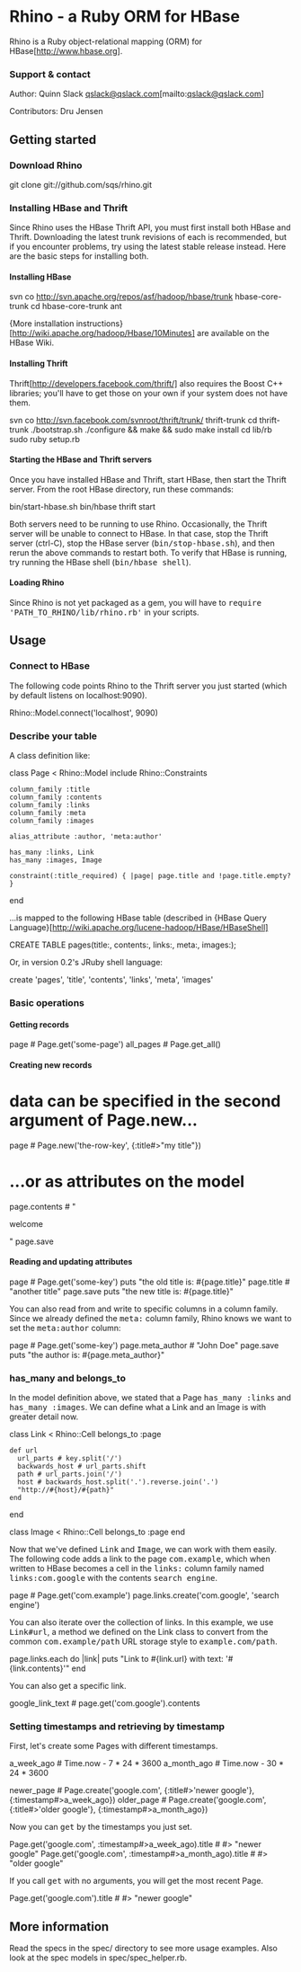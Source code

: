 # Rhino - a Ruby ORM for HBase

Rhino is a Ruby object-relational mapping (ORM) for HBase[http://www.hbase.org].

### Support & contact

Author: Quinn Slack qslack@qslack.com[mailto:qslack@qslack.com]

Contributors: Dru Jensen

## Getting started

### Download Rhino

  git clone git://github.com/sqs/rhino.git

### Installing HBase and Thrift

Since Rhino uses the HBase Thrift API, you must first install both HBase and Thrift. Downloading the latest trunk revisions of each is recommended, but if you encounter problems, try using the latest stable release instead. Here are the basic steps for installing both.

#### Installing HBase
  
  svn co http://svn.apache.org/repos/asf/hadoop/hbase/trunk hbase-core-trunk
  cd hbase-core-trunk
  ant
  
{More installation instructions}[http://wiki.apache.org/hadoop/Hbase/10Minutes] are available on the HBase Wiki.

#### Installing Thrift

Thrift[http://developers.facebook.com/thrift/] also requires the Boost C++ libraries; you'll have to get those on your own if your system does not have them.

  svn co http://svn.facebook.com/svnroot/thrift/trunk/ thrift-trunk
  cd thrift-trunk
  ./bootstrap.sh
  ./configure && make && sudo make install
  cd lib/rb
  sudo ruby setup.rb

#### Starting the HBase and Thrift servers

Once you have installed HBase and Thrift, start HBase, then start the Thrift server. From the root HBase directory, run these commands:

  bin/start-hbase.sh
  bin/hbase thrift start
  
Both servers need to be running to use Rhino. Occasionally, the Thrift server will be unable to connect to HBase. In that case, stop the Thrift server (ctrl-C), stop the HBase server (<tt>bin/stop-hbase.sh</tt>), and then rerun the above commands to restart both. To verify that HBase is running, try running the HBase shell (<tt>bin/hbase shell</tt>).

#### Loading Rhino

Since Rhino is not yet packaged as a gem, you will have to <tt>require 'PATH_TO_RHINO/lib/rhino.rb'</tt> in your scripts.
  
## Usage  

### Connect to HBase

The following code points Rhino to the Thrift server you just started (which by default listens on localhost:9090).
  
  Rhino::Model.connect('localhost', 9090)
  
### Describe your table

A class definition like:

  class Page < Rhino::Model
    include Rhino::Constraints

    column_family :title
    column_family :contents
    column_family :links
    column_family :meta
    column_family :images
    
    alias_attribute :author, 'meta:author'

    has_many :links, Link
    has_many :images, Image

    constraint(:title_required) { |page| page.title and !page.title.empty? }
  end

...is mapped to the following HBase table (described in {HBase Query Language}[http://wiki.apache.org/lucene-hadoop/HBase/HBaseShell]

  CREATE TABLE pages(title:, contents:, links:, meta:, images:);
  
Or, in version 0.2's JRuby shell language:
  
  create 'pages', 'title', 'contents', 'links', 'meta', 'images'

### Basic operations

#### Getting records

  page # Page.get('some-page')
  all_pages # Page.get_all()
  
#### Creating new records

  # data can be specified in the second argument of Page.new...
  page # Page.new('the-row-key', {:title#>"my title"})
  # ...or as attributes on the model
  page.contents # "<p>welcome</p>"
  page.save

#### Reading and updating attributes

  page # Page.get('some-key')
  puts "the old title is: #{page.title}"
  page.title # "another title"
  page.save
  puts "the new title is: #{page.title}"

You can also read from and write to specific columns in a column family.
Since we already defined the <tt>meta:</tt> column family, Rhino knows we want to set the <tt>meta:author</tt> column:

  page # Page.get('some-key')
  page.meta_author # "John Doe"
  page.save
  puts "the author is: #{page.meta_author}"
  
### has_many and belongs_to

In the model definition above, we stated that a Page <tt>has_many :links</tt> and <tt>has_many :images</tt>. We can 
define what a Link and an Image is with greater detail now.

  class Link < Rhino::Cell
    belongs_to :page
  
    def url
      url_parts # key.split('/')
      backwards_host # url_parts.shift
      path # url_parts.join('/')
      host # backwards_host.split('.').reverse.join('.')
      "http://#{host}/#{path}"
    end
  end

  class Image < Rhino::Cell
    belongs_to :page
  end
  
Now that we've defined <tt>Link</tt> and <tt>Image</tt>, we can work with them easily. The following code adds a link to the page <tt>com.example</tt>, which when written to HBase becomes a cell in the <tt>links:</tt> column family named <tt>links:com.google</tt> with the contents <tt>search engine</tt>.

  page # Page.get('com.example')
  page.links.create('com.google', 'search engine')
  
You can also iterate over the collection of links. In this example, we use <tt>Link#url</tt>, a method we defined on the Link class
to convert from the common <tt>com.example/path</tt> URL storage style to <tt>example.com/path</tt>.

  page.links.each do |link|
    puts "Link to #{link.url} with text: '#{link.contents}'"
  end
  
You can also get a specific link.

  google_link_text # page.get('com.google').contents

### Setting timestamps and retrieving by timestamp
  
First, let's create some Pages with different timestamps.

  a_week_ago # Time.now - 7 * 24 * 3600
  a_month_ago # Time.now - 30 * 24 * 3600
  
  newer_page # Page.create('google.com', {:title#>'newer google'}, {:timestamp#>a_week_ago})
  older_page # Page.create('google.com', {:title#>'older google'}, {:timestamp#>a_month_ago})
  
Now you can <tt>get</tt> by the timestamps you just set.

  Page.get('google.com', :timestamp#>a_week_ago).title # #> "newer google"
  Page.get('google.com', :timestamp#>a_month_ago).title # #> "older google"
  
If you call <tt>get</tt> with no arguments, you will get the most recent Page.

  Page.get('google.com').title # #> "newer google"
  
## More information

Read the specs in the spec/ directory to see more usage examples. Also look at the spec models in spec/spec_helper.rb.
